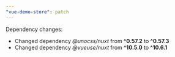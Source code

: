 ```yaml
---
"vue-demo-store": patch
---
```


Dependency changes:

- Changed dependency _@unocss/nuxt_ from **^0.57.2** to **^0.57.3**
- Changed dependency _@vueuse/nuxt_ from **^10.5.0** to **^10.6.1**
